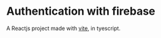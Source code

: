 # Authentication with firebase

A Reactjs project made with [vite](https://vitejs.dev/), in tyescript. 
